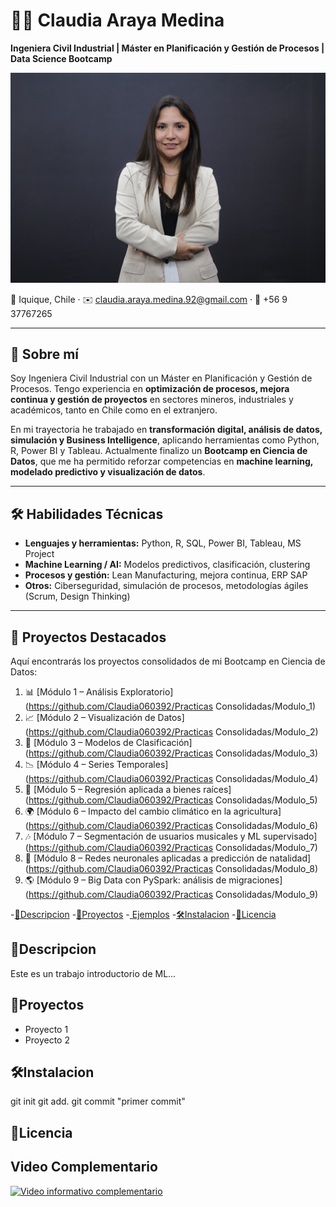 # 👩‍💻 Claudia Araya Medina  

**Ingeniera Civil Industrial | Máster en Planificación y Gestión de Procesos | Data Science Bootcamp**  

[![Ciencia de Datos](images/img1.jpg)](https://www.youtube.com/)

📍 Iquique, Chile · ✉️ [claudia.araya.medina.92@gmail.com](mailto:claudia.araya.medina.92@gmail.com) · 📱 +56 9 37767265  

---

## 🌟 Sobre mí  
Soy Ingeniera Civil Industrial con un Máster en Planificación y Gestión de Procesos. Tengo experiencia en **optimización de procesos, mejora continua y gestión de proyectos** en sectores mineros, industriales y académicos, tanto en Chile como en el extranjero.  

En mi trayectoria he trabajado en **transformación digital, análisis de datos, simulación y Business Intelligence**, aplicando herramientas como Python, R, Power BI y Tableau. Actualmente finalizo un **Bootcamp en Ciencia de Datos**, que me ha permitido reforzar competencias en **machine learning, modelado predictivo y visualización de datos**.  

---

## 🛠️ Habilidades Técnicas  
- **Lenguajes y herramientas:** Python, R, SQL, Power BI, Tableau, MS Project  
- **Machine Learning / AI:** Modelos predictivos, clasificación, clustering  
- **Procesos y gestión:** Lean Manufacturing, mejora continua, ERP SAP  
- **Otros:** Ciberseguridad, simulación de procesos, metodologías ágiles (Scrum, Design Thinking)  

---

## 📂 Proyectos Destacados  
Aquí encontrarás los proyectos consolidados de mi Bootcamp en Ciencia de Datos:  

1. 📊 [Módulo 1 – Análisis Exploratorio](https://github.com/Claudia060392/Practicas Consolidadas/Modulo_1)  
2. 📈 [Módulo 2 – Visualización de Datos](https://github.com/Claudia060392/Practicas Consolidadas/Modulo_2)  
3. 🤖 [Módulo 3 – Modelos de Clasificación](https://github.com/Claudia060392/Practicas Consolidadas/Modulo_3) 
4. 📉 [Módulo 4 – Series Temporales](https://github.com/Claudia060392/Practicas Consolidadas/Modulo_4)  
5. 🏡 [Módulo 5 – Regresión aplicada a bienes raíces](https://github.com/Claudia060392/Practicas Consolidadas/Modulo_5) 
6. 🌍 [Módulo 6 – Impacto del cambio climático en la agricultura](https://github.com/Claudia060392/Practicas Consolidadas/Modulo_6) 
7. 🎶 [Módulo 7 – Segmentación de usuarios musicales y ML supervisado](https://github.com/Claudia060392/Practicas Consolidadas/Modulo_7)  
8. 🧠 [Módulo 8 – Redes neuronales aplicadas a predicción de natalidad](https://github.com/Claudia060392/Practicas Consolidadas/Modulo_8)
9. 🌎 [Módulo 9 – Big Data con PySpark: análisis de migraciones](https://github.com/Claudia060392/Practicas Consolidadas/Modulo_9)




-[📖Descripcion](#-Descripcion)
-[🚀Proyectos](#-Proyectos)
-[   Ejemplos](#-Ejemplos)
-[🛠️Instalacion](#-Instalacion)
-[📝Licencia](#-Licencia)

## 📖Descripcion
Este es un trabajo introductorio de ML...

## 🚀Proyectos
- Proyecto 1
- Proyecto 2

## 🛠️Instalacion
git init
git add.
git commit "primer commit"

## 📝Licencia

## Video Complementario

[![Video informativo complementario](https://img.youtube.com/vi/ea4Ze04ur-E/0.jpg)](https://www.youtube.com/watch?v=ea4Ze04ur-E)
